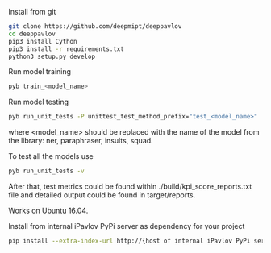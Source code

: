Install from git
```sh
git clone https://github.com/deepmipt/deeppavlov
cd deeppavlov
pip3 install Cython
pip3 install -r requirements.txt
python3 setup.py develop
```

Run model training
```sh
pyb train_<model_name>
```
Run model testing
```sh
pyb run_unit_tests -P unittest_test_method_prefix="test_<model_name>"
```
where <model_name> should be replaced with the name of the model from the library: ner, paraphraser, insults, squad.

To test all the models use
```sh
pyb run_unit_tests -v
```
After that, test metrics could be found within ./build/kpi_score_reports.txt file and detailed output could be found in target/reports.

Works on Ubuntu 16.04.

Install from internal iPavlov PyPi server as dependency for your project
```sh
pip install --extra-index-url http://{host of internal iPavlov PyPi server}:{port}/ --trusted-host {host of internal iPavlov PyPi server} deeppavlov```
